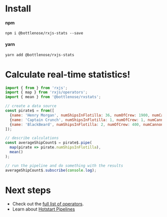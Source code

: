 # Install

#### npm
```
npm i @bottlenose/rxjs-stats --save
```
#### yarn
```
yarn add @bottlenose/rxjs-stats
```

# Calculate real-time statistics!
```js
import { from } from 'rxjs';
import { map } from 'rxjs/operators';
import { mean } from '@bottlenose/rxstats';

// create a data source
const pirate$ = from([
  {name: 'Henry Morgan', numShipsInFlotilla: 36, numOfCrew: 1900, numCannons: 240},
  {name: 'Captain Crunch', numShipsInFlotilla: 1, numOfCrew: 1, numCannons: 1},
  {name: 'BlackBeard', numShipsInFlotilla: 2, numOfCrew: 400, numCannons: 48},
]);

// describe calculations
const averageShipCount$ = pirate$.pipe(
  map(pirate => pirate.numShipsInFlotilla),
  mean()
);

// run the pipeline and do something with the results
averageShipCount$.subscribe(console.log);
```

# Next steps
* Check out the [full list of operators](https://app.gitbook.com/@brianbuccaneer/s/rxjs-stats/operators).
* Learn about [Hotstart Pipelines](https://app.gitbook.com/@brianbuccaneer/s/rxjs-stats/guides/warmstarts)